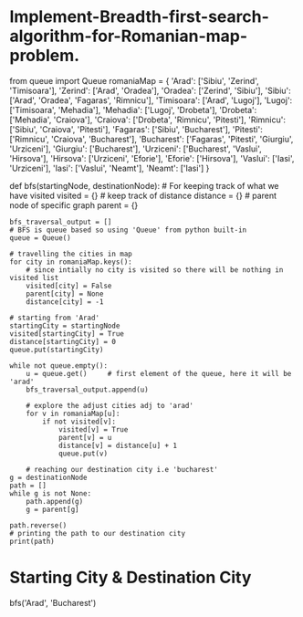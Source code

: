 # Implement-Breadth-first-search-algorithm-for-Romanian-map-problem.
from queue import Queue
romaniaMap = {
    'Arad': ['Sibiu', 'Zerind', 'Timisoara'],
    'Zerind': ['Arad', 'Oradea'],
    'Oradea': ['Zerind', 'Sibiu'],
    'Sibiu': ['Arad', 'Oradea', 'Fagaras', 'Rimnicu'],
    'Timisoara': ['Arad', 'Lugoj'],
    'Lugoj': ['Timisoara', 'Mehadia'],
    'Mehadia': ['Lugoj', 'Drobeta'],
    'Drobeta': ['Mehadia', 'Craiova'],
    'Craiova': ['Drobeta', 'Rimnicu', 'Pitesti'],
    'Rimnicu': ['Sibiu', 'Craiova', 'Pitesti'],
    'Fagaras': ['Sibiu', 'Bucharest'],
    'Pitesti': ['Rimnicu', 'Craiova', 'Bucharest'],
    'Bucharest': ['Fagaras', 'Pitesti', 'Giurgiu', 'Urziceni'],
    'Giurgiu': ['Bucharest'],
    'Urziceni': ['Bucharest', 'Vaslui', 'Hirsova'],
    'Hirsova': ['Urziceni', 'Eforie'],
    'Eforie': ['Hirsova'],
    'Vaslui': ['Iasi', 'Urziceni'],
    'Iasi': ['Vaslui', 'Neamt'],
    'Neamt': ['Iasi']
}


def bfs(startingNode, destinationNode):
    # For keeping track of what we have visited
    visited = {}
    # keep track of distance
    distance = {}
    # parent node of specific graph
    parent = {}

    bfs_traversal_output = []
    # BFS is queue based so using 'Queue' from python built-in
    queue = Queue()

    # travelling the cities in map
    for city in romaniaMap.keys():
        # since intially no city is visited so there will be nothing in visited list
        visited[city] = False
        parent[city] = None
        distance[city] = -1

    # starting from 'Arad'
    startingCity = startingNode
    visited[startingCity] = True
    distance[startingCity] = 0
    queue.put(startingCity)

    while not queue.empty():
        u = queue.get()     # first element of the queue, here it will be 'arad'
        bfs_traversal_output.append(u)

        # explore the adjust cities adj to 'arad'
        for v in romaniaMap[u]:
            if not visited[v]:
                visited[v] = True
                parent[v] = u
                distance[v] = distance[u] + 1
                queue.put(v)

        # reaching our destination city i.e 'bucharest'
    g = destinationNode
    path = []
    while g is not None:
        path.append(g)
        g = parent[g]

    path.reverse()
    # printing the path to our destination city
    print(path)


# Starting City & Destination City
bfs('Arad', 'Bucharest')
